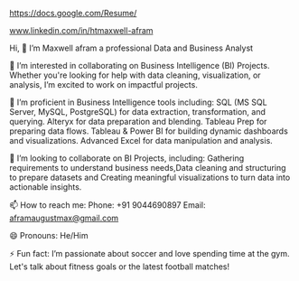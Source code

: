 https://docs.google.com/Resume/

www.linkedin.com/in/htmaxwell-afram





Hi, 👋 I’m Maxwell afram a professional Data and Business Analyst

👀 I’m interested in collaborating on Business Intelligence (BI) Projects. Whether you're looking for help with data cleaning, visualization, 
or analysis, I’m excited to work on impactful projects.

🌱 I’m proficient in Business Intelligence tools including:
SQL (MS SQL Server, MySQL, PostgreSQL) for data extraction, transformation, and querying.
Alteryx for data preparation and blending.
Tableau Prep for preparing data flows.
Tableau & Power BI for building dynamic dashboards and visualizations.
Advanced Excel for data manipulation and analysis.

💞️ I’m looking to collaborate on BI Projects, including:
Gathering requirements to understand business needs,Data cleaning and structuring to prepare datasets and 
Creating meaningful visualizations to turn data into actionable insights.

📫 How to reach me:
Phone: +91 9044690897
Email: aframaugustmax@gmail.com

😄 Pronouns: He/Him

⚡ Fun fact: I’m passionate about soccer and love spending time at the gym. Let's talk about fitness goals or the latest football matches!


<!---
Maxwellafram/Maxwellafram is a ✨ special ✨ repository because its `README.md` (this file) appears on your GitHub profile.
You can click the Preview link to take a look at your changes.
--->
